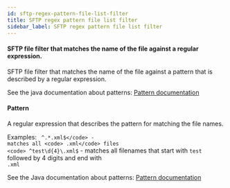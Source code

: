 ```yaml
---
id: sftp-regex-pattern-file-list-filter
title: SFTP regex pattern file list filter
sidebar_label: SFTP regex pattern file list filter
---
```

#### SFTP file filter that matches the name of the file against a regular expression.
SFTP file filter that matches the name of the file against a pattern that is described by a regular expression.

See the java documentation about patterns:
<a href="http://java.sun.com/javase/6/docs/api/java/util/regex/Pattern.html" target="_blank">Pattern documentation</a>

#### Pattern
A regular expression that describes the pattern for matching the file names.

Examples:
<code> ^.*\.xml$</code> - matches all <code> .xml</code> files
<code> ^test\d{4}\.xml$</code> - matches all filenames that start with <code>test</code> followed by 4 digits and end with <code> .xml</code>
 
See the Java documentation about patterns:
<a href="http://java.sun.com/javase/6/docs/api/java/util/regex/Pattern.html" target="_blank">Pattern documentation</a>

